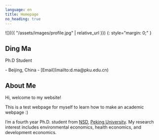 ```yaml
---
language: en
title: Homepage
no_heading: true
---
```

<div class="row">
<div class="col-md-4" markdown="1">
<div class="site-personal-heading" markdown="1">
![]({{ "/assets/images/profile.jpg" | relative_url }})
{: style="margin: 0;" }

## Ding Ma

Ph.D Student
</div>
<div class="site-personal-info" markdown="1">
- <span class="icon icon-office"></span> Beijing, China
- <span class="icon icon-mail"></span> [Email](mailto:d.ma@pku.edu.cn)
</div>
</div>
<div class="col-md-8" markdown="1">

## About Me

Hi, welcome to my website!

This is a test webpage for myself to learn how to make an academic webpage :)

I’m a fourth year Ph.D. student from [NSD](https://nsd.pku.edu.cn/), [Peking University](https://www.pku.edu.cn/). My research interest includes environmental economics, health economics, and development economics.
